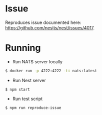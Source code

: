 # Issue

Reproduces issue documented here: https://github.com/nestjs/nest/issues/4017.

# Running

- Run NATS server locally
```bash
$ docker run -p 4222:4222 -ti nats:latest
```

- Run Nest server
```
$ npm start
```

- Run test script
```
$ npm run reproduce-issue
```